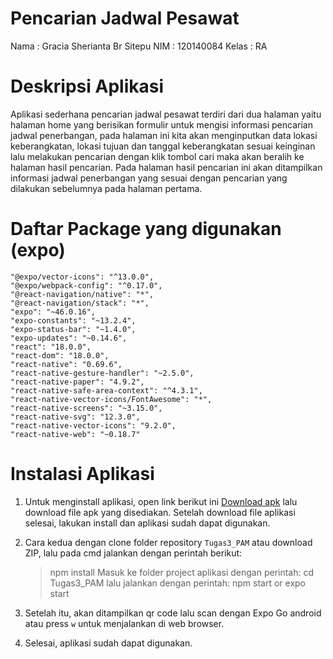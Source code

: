 # Pencarian Jadwal Pesawat

Nama    : Gracia Sherianta Br Sitepu
NIM     : 120140084
Kelas   : RA

# Deskripsi Aplikasi
Aplikasi sederhana pencarian jadwal pesawat terdiri dari dua halaman yaitu halaman home yang berisikan formulir untuk mengisi informasi pencarian jadwal penerbangan, pada halaman ini kita akan menginputkan data lokasi keberangkatan, lokasi tujuan dan tanggal keberangkatan sesuai keinginan lalu melakukan pencarian dengan klik tombol cari maka akan beralih ke halaman hasil pencarian. Pada halaman hasil pencarian ini akan ditampilkan informasi jadwal penerbangan yang sesuai dengan pencarian yang dilakukan sebelumnya pada halaman pertama.

# Daftar Package yang digunakan (expo)
    "@expo/vector-icons": "^13.0.0",
    "@expo/webpack-config": "^0.17.0",
    "@react-navigation/native": "*",
    "@react-navigation/stack": "*",
    "expo": "~46.0.16",
    "expo-constants": "~13.2.4",
    "expo-status-bar": "~1.4.0",
    "expo-updates": "~0.14.6",
    "react": "18.0.0",
    "react-dom": "18.0.0",
    "react-native": "0.69.6",
    "react-native-gesture-handler": "~2.5.0",
    "react-native-paper": "4.9.2",
    "react-native-safe-area-context": "^4.3.1",
    "react-native-vector-icons/FontAwesome": "*",
    "react-native-screens": "~3.15.0",
    "react-native-svg": "12.3.0",
    "react-native-vector-icons": "9.2.0",
    "react-native-web": "~0.18.7"

# Instalasi Aplikasi
1. Untuk menginstall aplikasi, open link berikut ini [Download apk]() lalu download file apk yang disediakan. Setelah download file aplikasi selesai, lakukan install dan aplikasi sudah dapat digunakan.

2. Cara kedua dengan clone folder repository `Tugas3_PAM` atau download ZIP, lalu pada cmd jalankan dengan perintah berikut:

    > npm install
    Masuk ke folder project aplikasi dengan perintah:
    > cd Tugas3_PAM
    lalu jalankan dengan perintah:
    > npm start or expo start

3. Setelah itu, akan ditampilkan qr code lalu scan dengan Expo Go android atau press `w` untuk menjalankan di web browser.

4. Selesai, aplikasi sudah dapat digunakan.
